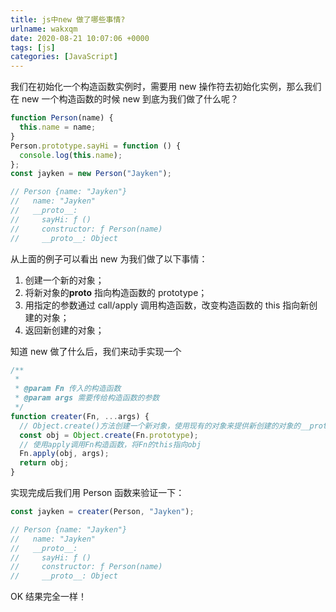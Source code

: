 ```yaml
---
title: js中new 做了哪些事情?
urlname: wakxqm
date: 2020-08-21 10:07:06 +0000
tags: [js]
categories: [JavaScript]
---
```


我们在初始化一个构造函数实例时，需要用 new 操作符去初始化实例，那么我们在 new 一个构造函数的时候 new 到底为我们做了什么呢？

```javascript
function Person(name) {
  this.name = name;
}
Person.prototype.sayHi = function () {
  console.log(this.name);
};
const jayken = new Person("Jayken");

// Person {name: "Jayken"}
//   name: "Jayken"
//   __proto__:
//     sayHi: ƒ ()
//     constructor: ƒ Person(name)
//     __proto__: Object
```

从上面的例子可以看出 new 为我们做了以下事情：

1. 创建一个新的对象；
1. 将新对象的**proto** 指向构造函数的 prototype；
1. 用指定的参数通过 call/apply 调用构造函数，改变构造函数的 this 指向新创建的对象；
1. 返回新创建的对象；

知道 new 做了什么后，我们来动手实现一个

```javascript
/**
 *
 * @param Fn 传入的构造函数
 * @param args 需要传给构造函数的参数
 */
function creater(Fn, ...args) {
  // Object.create()方法创建一个新对象，使用现有的对象来提供新创建的对象的__proto__。 （MDN）
  const obj = Object.create(Fn.prototype);
  // 使用apply调用Fn构造函数，将Fn的this指向obj
  Fn.apply(obj, args);
  return obj;
}
```

实现完成后我们用 Person 函数来验证一下：

```javascript
const jayken = creater(Person, "Jayken");

// Person {name: "Jayken"}
//   name: "Jayken"
//   __proto__:
//     sayHi: ƒ ()
//     constructor: ƒ Person(name)
//     __proto__: Object
```

OK 结果完全一样！
